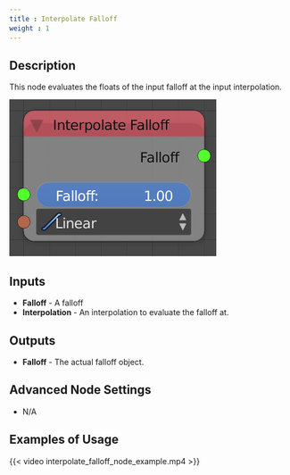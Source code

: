 ```yaml
---
title : Interpolate Falloff
weight : 1
---
```


## Description

This node evaluates the floats of the input falloff at the input
interpolation.

![image](interpolate_falloff_node.png)

## Inputs

- **Falloff** - A falloff
- **Interpolation** - An interpolation to evaluate the falloff at.

## Outputs

- **Falloff** - The actual falloff object.

## Advanced Node Settings

- N/A

## Examples of Usage

{{< video interpolate_falloff_node_example.mp4 >}}
